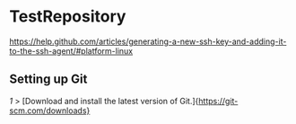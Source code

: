 # TestRepository
https://help.github.com/articles/generating-a-new-ssh-key-and-adding-it-to-the-ssh-agent/#platform-linux

## Setting up Git
*1* > [Download and install the latest version of Git.]{https://git-scm.com/downloads}
  
